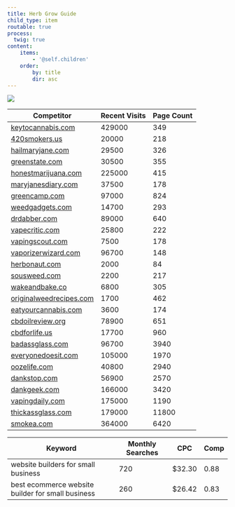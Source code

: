 ```yaml
---
title: Herb Grow Guide
child_type: item
routable: true
process:
  twig: true
content:
    items:
        - '@self.children'
    order:
        by: title
        dir: asc
---
```


<img class="logo" src="{{ theme_url }}/img/logo/indulge.svg">

| Competitor                         | Recent Visits | Page Count |
| ---------------------------------- | ------------- | -----------|
| <a target="_blank" href="https://keytocannabis.com">keytocannabis.com</a>|429000|349| 
| <a target="_blank" href="https://420smokers.us">420smokers.us</a>|20000|218| 
| <a target="_blank" href="https://hailmaryjane.com">hailmaryjane.com</a>|29500|326| 
| <a target="_blank" href="https://greenstate.com">greenstate.com</a>|30500|355| 
| <a target="_blank" href="https://honestmarijuana.com">honestmarijuana.com</a>|225000|415| 
| <a target="_blank" href="https://maryjanesdiary.com">maryjanesdiary.com</a>|37500|178| 
| <a target="_blank" href="https://greencamp.com">greencamp.com</a>|97000|824| 
| <a target="_blank" href="https://weedgadgets.com">weedgadgets.com</a>|14700|293| 
| <a target="_blank" href="https://drdabber.com">drdabber.com</a>|89000|640| 
| <a target="_blank" href="https://vapecritic.com">vapecritic.com</a>|25800|222| 
| <a target="_blank" href="https://vapingscout.com">vapingscout.com</a>|7500|178| 
| <a target="_blank" href="https://vaporizerwizard.com">vaporizerwizard.com</a>|96700|148| 
| <a target="_blank" href="https://herbonaut.com">herbonaut.com</a>|2000|84| 
| <a target="_blank" href="https://sousweed.com">sousweed.com</a>|2200|217| 
| <a target="_blank" href="https://wakeandbake.co">wakeandbake.co</a>|6800|305| 
| <a target="_blank" href="https://originalweedrecipes.com">originalweedrecipes.com</a>|1700|462| 
| <a target="_blank" href="https://eatyourcannabis.com">eatyourcannabis.com</a>|3600|174| 
| <a target="_blank" href="https://cbdoilreview.org">cbdoilreview.org</a>|78900|651| 
| <a target="_blank" href="https://cbdforlife.us">cbdforlife.us</a>|17700|960|
| <a target="_blank" href="https://badassglass.com">badassglass.com</a>|96700|3940|
| <a target="_blank" href="https://everyonedoesit.com">everyonedoesit.com</a>|105000|1970|
| <a target="_blank" href="https://oozelife.com">oozelife.com</a>|40800|2940|
| <a target="_blank" href="https://dankstop.com">dankstop.com</a>|56900|2570|
| <a target="_blank" href="https://dankgeek.com">dankgeek.com</a>|166000|3420|
| <a target="_blank" href="https://vapingdaily.com">vapingdaily.com</a>|175000|1190|
| <a target="_blank" href="https://thickassglass.com">thickassglass.com</a>|179000|11800|
| <a target="_blank" href="https://smokea.com">smokea.com</a>|364000|6420|


| Keyword                                                                  | Monthly Searches | CPC | Comp |
|--------------------------------------------------------------------------|------------------|-----| -----|
| website builders for small business                                      | 720 | $32.30 | 0.88  |
| best ecommerce website builder for small business                        | 260 | $26.42 | 0.83 |